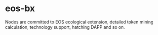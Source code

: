 # eos-bx
Nodes are committed to EOS ecological extension, detailed token mining calculation, technology support, hatching DAPP and so on.
